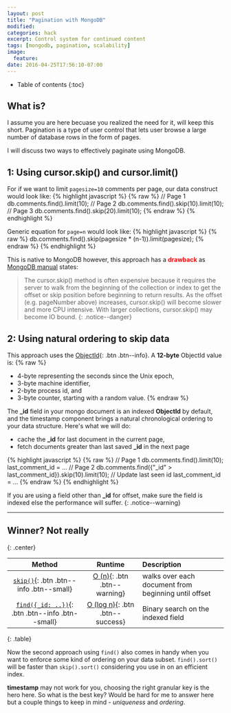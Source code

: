 ```yaml
---
layout: post
title: "Pagination with MongoDB"
modified:
categories: hack
excerpt: Control system for continued content
tags: [mongodb, pagination, scalability]
image:
  feature:
date: 2016-04-25T17:56:10-07:00
---
```


* Table of contents
{:toc}

## What is?
I assume you are here becuase you realized the need for it, will keep this short. Pagination is a type of user control that lets user browse a large number of database rows in the form of pages.

I will discuss two ways to effectively paginate using MongoDB.

## 1: Using cursor.skip() and cursor.limit()
For if we want to limit `pagesize=10` comments per page, our data construct would look like:
{% highlight javascript %}
{% raw %}
// Page 1
db.comments.find().limit(10);
// Page 2
db.comments.find().skip(10).limit(10);
// Page 3
db.comments.find().skip(20).limit(10);
{% endraw %}
{% endhighlight %}

Generic equation for `page=n` would look like:
{% highlight javascript %}
{% raw %}
db.comments.find().skip(pagesize * (n-1)).limit(pagesize);
{% endraw %}
{% endhighlight %}

This is native to MongoDB however, this approach has a __<font color="red">drawback</font>__ as [MongoDB manual](https://docs.mongodb.org/manual/reference/method/cursor.skip/) states:

> The cursor.skip() method is often expensive because it requires the server to walk from the beginning of the collection or index to get the offset or skip position before beginning to return results. As the offset (e.g. pageNumber above) increases, cursor.skip() will become slower and more CPU intensive. With larger collections, cursor.skip() may become IO bound.
{: .notice--danger}

## 2: Using natural ordering to skip data
This approach uses the [ObjectId](https://docs.mongodb.org/manual/reference/method/ObjectId/){: .btn .btn--info}. A __12-byte__ ObjectId value is:
{% raw %}
- 4-byte representing the seconds since the Unix epoch,
- 3-byte machine identifier,
- 2-byte process id, and
- 3-byte counter, starting with a random value.
{% endraw %}

The **_id** field in your mongo document is an indexed __ObjectId__ by default, and the timestamp component brings a natural chronological ordering to your data structure. Here's what we will do:
- cache the **_id** for last document in the current page,
- fetch documents greater than last saved **_id** in the next page

{% highlight javascript %}
{% raw %}
// Page 1
db.comments.find().limit(10);
last_comment_id = ...
// Page 2
db.comments.find({"_id" > last_comment_id}).skip(10).limit(10);
// Update last seen id
last_comment_id = ...
{% endraw %}
{% endhighlight %}

If you are using a field other than **_id** for offset, make sure the field is indexed else the performance will suffer.
{: .notice--warning}


---

## Winner? Not really
{: .center}

| Method                                                | Runtime                              | Description                                          |
|:-----------------------------------------------------:|:------------------------------------:|:-----------------------------------------------------|
| [`skip()`](#){: .btn .btn--info .btn--small}          | [O (n)](#){: .btn .btn--warning}     | walks over each document from beginning until offset |
| [`find({_id: ..})`](#){: .btn .btn--info .btn--small} | [O (log n)](#){: .btn .btn--success} | Binary search on the indexed field                   |
{: .table}

Now the second approach using `find()` also comes in handy when you want to enforce some kind of ordering on your data subset. `find().sort()` will be faster than `skip().sort()` considering you use in on an efficient index.

**timestamp** may not work for you, choosing the right granular key is the hero here. So what is the best key? Would be hard for me to answer here but a couple things to keep in mind - _uniqueness_ and _ordering_.
